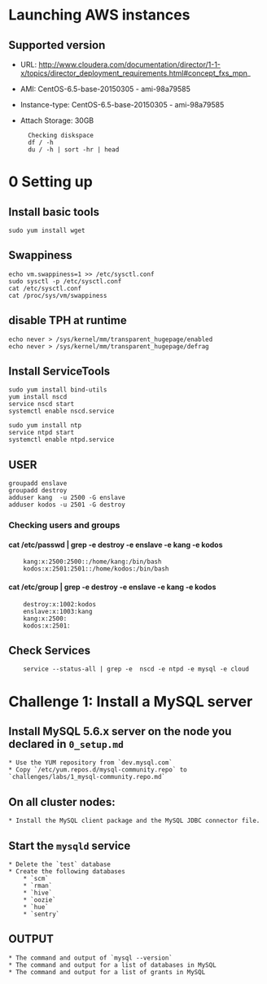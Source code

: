 # Launching AWS instances

## Supported version 
* URL: http://www.cloudera.com/documentation/director/1-1-x/topics/director_deployment_requirements.html#concept_fxs_mpn_
* AMI: CentOS-6.5-base-20150305 - ami-98a79585
* Instance-type: CentOS-6.5-base-20150305 - ami-98a79585
* Attach Storage: 30GB

        Checking diskspace 
        df / -h
        du / -h | sort -hr | head

# 0 Setting up

## Install basic tools
    sudo yum install wget

## Swappiness
    echo vm.swappiness=1 >> /etc/sysctl.conf
    sudo sysctl -p /etc/sysctl.conf
    cat /etc/sysctl.conf
    cat /proc/sys/vm/swappiness

## disable TPH at runtime
    echo never > /sys/kernel/mm/transparent_hugepage/enabled
    echo never > /sys/kernel/mm/transparent_hugepage/defrag

## Install ServiceTools
    sudo yum install bind-utils
    yum install nscd
    service nscd start
    systemctl enable nscd.service

    sudo yum install ntp
    service ntpd start
    systemctl enable ntpd.service

## USER
    groupadd enslave
    groupadd destroy
    adduser kang  -u 2500 -G enslave
    adduser kodos -u 2501 -G destroy

### Checking users and groups
#### cat /etc/passwd | grep -e destroy -e enslave -e kang -e kodos
        kang:x:2500:2500::/home/kang:/bin/bash
        kodos:x:2501:2501::/home/kodos:/bin/bash
    
#### cat /etc/group | grep -e destroy -e enslave -e kang -e kodos 
        destroy:x:1002:kodos
        enslave:x:1003:kang
        kang:x:2500:
        kodos:x:2501:

## Check Services
        service --status-all | grep -e  nscd -e ntpd -e mysql -e cloud
       
# Challenge 1: Install a MySQL server

## Install MySQL 5.6.x server on the node you declared in `0_setup.md`
    * Use the YUM repository from `dev.mysql.com`
    * Copy `/etc/yum.repos.d/mysql-community.repo` to `challenges/labs/1_mysql-community.repo.md`
## On all cluster nodes:
    * Install the MySQL client package and the MySQL JDBC connector file.

## Start the `mysqld` service
    * Delete the `test` database
    * Create the following databases
        * `scm`
        * `rman`
        * `hive`
        * `oozie`
        * `hue`
        * `sentry`
## OUTPUT
    * The command and output of `mysql --version`
    * The command and output for a list of databases in MySQL
    * The command and output for a list of grants in MySQL
